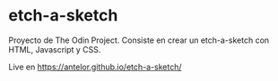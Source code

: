 # etch-a-sketch
Proyecto de The Odin Project. Consiste en crear un etch-a-sketch con HTML, Javascript y CSS.

Live en https://antelor.github.io/etch-a-sketch/